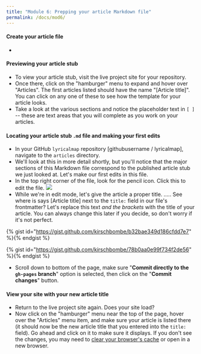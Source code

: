 ```yaml
---
title: "Module 6: Prepping your article Markdown file"
permalink: /docs/mod6/
---
```


#### Create your article file
* 

#### Previewing your article stub
* To view your article stub, visit the live project site for your repository.
* Once there, click on the "hamburger" menu to expand and hover over "Articles". The first articles listed should have the name "[Article title]". You can click on any one of these to see how the template for your article looks.
* Take a look at the various sections and notice the placeholder text in `[ ]` -- these are text areas that you will complete as you work on your articles.

#### Locating your article stub `.md` file and making your first edits
* In your GitHub `lyricalmap` repository [githubusername / lyricalmap], navigate to the `articles` directory.
* We'll look at this in more detail shortly, but you'll notice that the major sections of this Markdown file correspond to the published article stub we just looked at. Let's make our first edits in this file.
* In the top right corner of the file, look for the pencil icon. Click this to edit the file. ![](https://help.github.com/assets/images/help/repository/edit-file-edit-button.png)
* While we're in edit mode, let's give the article a proper title. ..... See where is says [Article title] next to the `title:` field in our file's frontmatter? Let's replace this text _and the brackets_ with the title of your article. You can always change this later if you decide, so don't worry if it's not perfect.

{% gist id="https://gist.github.com/kirschbombe/b32bae349d186cfdd7e7" %}{% endgist %}

{% gist id="https://gist.github.com/kirschbombe/78b0aa0e99f734f2de56" %}{% endgist %}

* Scroll down to bottom of the page, make sure "**Commit directly to the `gh-pages` branch**" option is selected, then click on the "**Commit changes**" button.

#### View your site with your new article title
* Return to the live project site again. Does your site load?
* Now click on the "hamburger" menu near the top of the page, hover over the "Articles" menu item, and make sure your article is listed there (it should now be the new article title that you entered into the `title:` field). Go ahead and click on it to make sure it displays. If you don't see the changes, you may need to [clear your browser's cache](../content/browser_cache.html) or open in a new browser.
